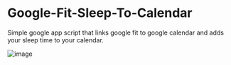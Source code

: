 # Google-Fit-Sleep-To-Calendar
Simple google app script that links google fit to google calendar and adds your sleep time to your calendar.

![image](https://github.com/Noah13s/Google-Fit-Sleep-To-Calendar/assets/39467846/d2371e25-4612-40e5-be14-f89f79000032)
